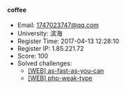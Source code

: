 #### coffee  

* Email: 1747023747@qq.com  
* University: 滨海  
* Register Time: 2017-04-13 12:28:10  
* Register IP: 1.85.221.72  
* Score: 100  
* Solved challenges: 
  * [[WEB] as-fast-as-you-can](https://github.com/SniperOJ/Challenges/blob/master/web/as-fast-as-you-can.json)  
  * [[WEB] php-weak-type](https://github.com/SniperOJ/Challenges/blob/master/web/php-weak-type.json)  
